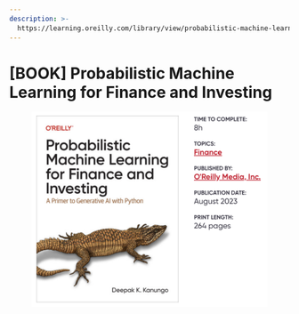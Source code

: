 ```yaml
---
description: >-
  https://learning.oreilly.com/library/view/probabilistic-machine-learning/9781492097662/
---
```


# \[BOOK] Probabilistic Machine Learning for Finance and Investing

<figure><img src="../../../.gitbook/assets/image (6).png" alt=""><figcaption></figcaption></figure>
